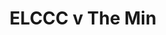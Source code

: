 ---
year: "2011"
serialNumber: "0399" 
game: "ELCCC"
title: "ELCCC v The Min"
gameLocation: "Solefields"
gameDate: ""
result: ""
resultType: ""
type: "game"
---